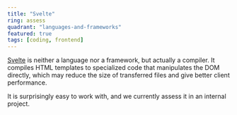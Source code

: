 ```yaml
---
title: "Svelte"
ring: assess
quadrant: "languages-and-frameworks"
featured: true
tags: [coding, frontend]
---
```


[Svelte](https://svelte.dev/) is neither a language nor a framework, but actually a compiler. It compiles HTML templates to specialized code that 
manipulates the DOM directly, which may reduce the size of transferred files and give better client performance.

It is surprisingly easy to work with, and we currently assess it in an internal project.
